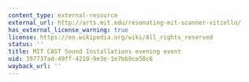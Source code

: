 ```yaml
---
content_type: external-resource
external_url: http://arts.mit.edu/resonating-mit-scanner-vitiello/
has_external_license_warning: true
license: https://en.wikipedia.org/wiki/All_rights_reserved
status: ''
title: MIT CAST Sound Installations evening event
uid: 397737ad-49ff-4210-9e3e-1e7bb9ce58c6
wayback_url: ''
---
```

